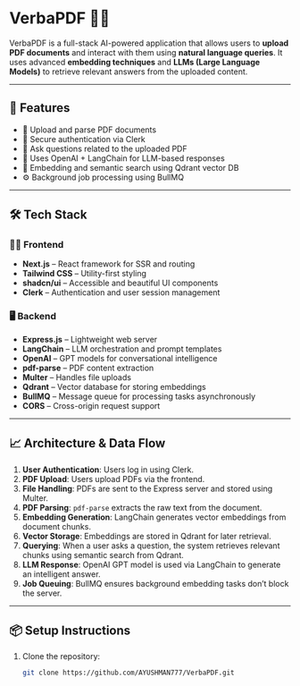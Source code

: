 # VerbaPDF 🧠📄

VerbaPDF is a full-stack AI-powered application that allows users to **upload PDF documents** and interact with them using **natural language queries**. It uses advanced **embedding techniques** and **LLMs (Large Language Models)** to retrieve relevant answers from the uploaded content.

---

## 🚀 Features

- 📄 Upload and parse PDF documents
- 🔐 Secure authentication via Clerk
- 🧠 Ask questions related to the uploaded PDF
- 🤖 Uses OpenAI + LangChain for LLM-based responses
- 🧬 Embedding and semantic search using Qdrant vector DB
- ⚙️ Background job processing using BullMQ

---

## 🛠 Tech Stack

### 🧑‍💻 Frontend
- **Next.js** – React framework for SSR and routing
- **Tailwind CSS** – Utility-first styling
- **shadcn/ui** – Accessible and beautiful UI components
- **Clerk** – Authentication and user session management

### 🖥 Backend
- **Express.js** – Lightweight web server
- **LangChain** – LLM orchestration and prompt templates
- **OpenAI** – GPT models for conversational intelligence
- **pdf-parse** – PDF content extraction
- **Multer** – Handles file uploads
- **Qdrant** – Vector database for storing embeddings
- **BullMQ** – Message queue for processing tasks asynchronously
- **CORS** – Cross-origin request support

---

## 📈 Architecture & Data Flow

1. **User Authentication**: Users log in using Clerk.
2. **PDF Upload**: Users upload PDFs via the frontend.
3. **File Handling**: PDFs are sent to the Express server and stored using Multer.
4. **PDF Parsing**: `pdf-parse` extracts the raw text from the document.
5. **Embedding Generation**: LangChain generates vector embeddings from document chunks.
6. **Vector Storage**: Embeddings are stored in Qdrant for later retrieval.
7. **Querying**: When a user asks a question, the system retrieves relevant chunks using semantic search from Qdrant.
8. **LLM Response**: OpenAI GPT model is used via LangChain to generate an intelligent answer.
9. **Job Queuing**: BullMQ ensures background embedding tasks don’t block the server.

---

## 📦 Setup Instructions

1. Clone the repository:
   ```bash
   git clone https://github.com/AYUSHMAN777/VerbaPDF.git

